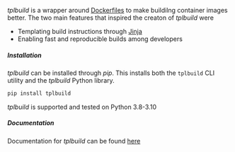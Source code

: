 *tplbuild* is a wrapper around 
[Dockerfiles](https://docs.docker.com/engine/reference/builder/#format)
to make buildilng container images better. The two main features that inspired
the creaton of *tplbuild* were

- Templating build instructions through [Jinja](https://jinja.palletsprojects.com/)
- Enabling fast and reproducible builds among developers

##### Installation

*tplbuild* can be installed through *pip*. This installs both the `tplbuild`
CLI utility and the *tplbuild* Python library.

```sh
pip install tplbuild
```

*tplbuild* is supported and tested on Python 3.8-3.10


##### Documentation

Documentation for *tplbuild* can be found
[here](https://tplbuild.readthedocs.io/)
